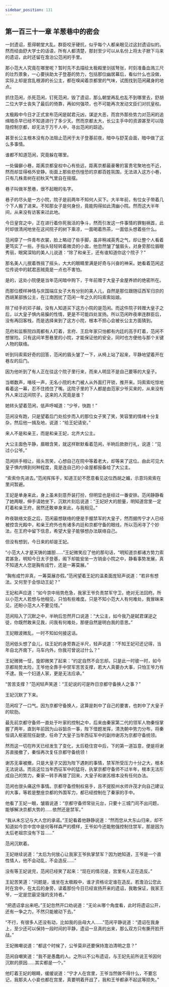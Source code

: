 ```yaml
---
sidebar_position: 131
---
```


## 第一百三十一章 **羊葱巷中的密会**

一封遗诏，惹得朝堂大乱。群臣咬牙硬抗，似乎每个人都亲眼见过这封遗诏似的。然而经由舒大学士的话语，所有人都清楚，那封至少可以从名份上将太子掀下马来的遗诏，此时还留在澹泊公范闲的手里。

那小范大人究竟在哪里呢？暂时先不去描绘太极殿里剑拔弩张，时刻准备血溅三尺的壮烈景象，一心要扶助太子登基的势力，包括那位幽居幕后，看似什么也没做，实际上却是宫乱根源的长公主，都在嗅闻着京都里的气味，试图找到范闲藏身的地点。

抓住范闲，杀死范闲，钉死范闲，毁了遗诏，那么朝堂再乱也乱不到哪里去，舒胡二位大学士丧失了最后的倚靠，再如何强项，也不可能再次发动文臣们对抗皇权。

太极殿中今日才正式宣布范闲是弑君元凶，谋逆大恶，而宫外那些势力对范闲的追缉暗杀早已经不知道进行了多少天。然而京都太大，长公主手中的资源甚至可以隐隐控制京都，却无法于万千人中，寻出范闲的踪迹。

甚至长公主根本没有办法阻止范闲于太子登基前夜，暗中与舒芜会面，暗中做了这么多事情。

谁都不知道范闲，究竟躲在哪里。

一处偏僻小巷，距离京都皇权中心有些远，距离京都最豪奢的富贵宅聚地也不近，然而却显得格外安静。街面上那些悲伤惶恐的京都百姓氛围，无法进入这方小巷，只有几株青树在初秋天气里自在摇摆。

巷子叫做羊葱巷，很不起眼的名字。

巷子的尽头是一方小院，院子是前两年不知何人买下。大半年前，有位女子带着几个下人搬了进来。不知那女子是何身份，竟能购得如此清幽小院。然而这大半年间，从来没有访客来过此地。

今日皇宫之中，正在进行着你死我活的争斗，然而引发这一件事情的罪魁祸首，此时却很清闲地坐在这间院子的树下乘凉，一面喝着热茶，一面低头想着些什么。

范闲穿了一件青布衣裳，脸上略动了些手脚，虽非稍减英秀之气，却让整个人看着更笃实了一些。手指头轻轻转着微烫的小盅，他忽然皱了皱眉头，对身旁那位眉眼秀丽，眼窝深陷的美人儿说道：“除了和亲王，还有谁知道你这个院子？”

那名美人儿抿着唇摇了摇头，大大的眼睛里满是好奇与兴奋的神采。她看着范闲这位传说中的弑君恶贼竟是一点也不害怕。

是的，这处小院便是当年范闲暗中购下，于年前赠于大皇子金屋养娇的绝密所在。

而那位模样神情与庆国端庄女子大有分别的美人儿，自然是那位跟随征西军归京的西胡某部族公主，在江南困扰了范闲一年之久的玛索索姑娘。

除了经手的邓子越，没有人知道买下这方小院的是范闲。而这件院子转赠大皇子之后，以大皇子惧内易臊的性情，更是不可能四处宣扬。所以范闲昨夜串连群臣后，没有再回客栈，而是选择来到了这方小院，根本不担心会被长公主方面猜到。

范府和监察院四周都有人盯着，言府、王启年家只怕都有内廷的高手盯着，范闲不想冒险。只有这间羊葱巷里的小院，才能保证他的安全，同时也方便他与那个关键人物的联络。

听到玛索索好奇的回答，范闲的眉头皱了一下，从椅上站了起来，平静地望着开在巷左的后门。

因为他听到了有人正在往这个院子里行来，而来人明显不是自己要等的大皇子。

当啷数声，咯吱一声，无名小院的木门被人从外面打开锁，推开来。玛索索吃惊地看着这一幕，忍不住捂住了嘴。这院子里的下人都是由范家少爷买来的，从来没有外人来过这间院子。这来的人究竟是谁？

她转头望着范闲，低声呼喊道：“少爷，快跑！”

范闲没有跑，只是望着后门处拾步而入的那位女子笑了笑，笑容里的情绪十分复杂，然后他一揖及地，说道：“给王妃请安。”

来人不是和亲王，而是和亲王妃，北齐大公主。

大公主面色平静，眉眼含笑，就这样默默看着范闲，半晌后款款行礼，说道：“见过小公爷。”

范闲拱手相让，摇头苦笑，心想自己在院中等着老大，却等来了这位。由此可见大皇子惧内惧到何种程度，竟是连自己的小金屋都报备给了大公主。

“索索你先进去。”范闲挥挥手，知道王妃不愿意看见这位西胡之媚，示意玛索索在里间暂避。

王妃是单身来此，身上虽未刻意乔装打扮，但明显也是经过一番安排。范闲静静看了她两眼，伸手请她坐下，沉默片刻后说道：“王妃好大的胆量，明知道宫里一定盯着和亲王府，居然还敢单身来此，与我相见。”

昨夜联络文臣之后，范闲最想联络的便是手握禁军的大皇子，然而据传宁才人已经被控含光殿中，和亲王府外也有诸多内廷和京都守备的眼线，所以范闲寻了个妙法，在王府中留下信息，希望大皇子能够想办法联络自己。

但没有想到，今日来的却是王妃。

“小范大人才是天铸的雄胆……”王妃微笑应了他的那句话，“明知道京都诸方势力索君甚急，明知今日太子登基，阁下却能安坐一方销金小院之中，静看事势发展，真不知道大人您是胸有成竹，还是一筹莫展。”

“胸有成竹非真，一筹莫展亦假。”范闲望着王妃的温柔面庞轻声说道：“若非有想法，又何至于会惊动王妃？”

王妃和声应道：“如今京中局势危急，我家王爷负责禁军守卫，绝对无法回府。所以小范大人若想与他相见，只怕有些难度。只是不知小范大人有何难处，我冒昧来见，还盼小范大人不要见怪。”

范闲陷入了沉默之中，半晌后忽然开口说道：“大公主，如今我乃是弑君谋逆之徒，你既然敢来见我，问我有何难处，那便自然是明白我的意思。”

王妃眼波微乱，一时不知如何接这话。

范闲低头想了会儿，往王妃的身旁靠近半尺，轻声说道：“不知王妃可还记得，当年自北齐南下，马车内外，你我可曾说过什么？”

王妃微微一怔，旋即微笑了起来：“约定自然不会忘却。只是此一时彼一时，如今京都局势太险，王爷他全靠手中禁军苦苦支撑，若大人真要办大事，只怕王爷力有不逮。我一个妇道人家，更是无法应承。”

“苦苦支撑？”范闲轻声笑道：“王妃说的可是昨日京都守备换人之事？”

王妃沉默了下来。

范闲叹了一口气。因为京都守备换人，这算是刺中了自己的要害，也刺中了大皇子的软肋。

最先前京都守备师一直处于叶家的控制之中，后来由秦家第二代的领军人物秦恒掌握了两年，直到年前因为山谷狙杀一事，陛下借题发挥，清洗朝中势力分布，将秦恒调入枢密院任副使，任命了大皇子当年西征军中的副帅谢苏为京都守备统领。

然而这一切在昨天已经发生了变化，太后稳住宫中后，下的第一道旨意，便是将谢苏直接撤了，秦恒再次复任京都守备统领！

谢苏无辜被撤，只是大皇子又因为陛下遇刺的事情，禁军所受压力十分之大，根本无法说话。而且这位当年西征军中的猛将，执掌京都守备师不过半年，根本无法形成自己的势力，秦家一转手再接了回来，大皇子和谢苏根本没有任何办法。

范闲也很头痛这件事情。京都守备控制权易手，且不提胶州水师许茂才向自己建议的大事，等若是整座京都的外围军力，都已经控制在了秦家的手中。

他看了王妃一眼，皱眉说道：“京都守备师常驻元台，只要十三城门司不出问题，能够解决京都大势的……依然还是禁军。”

“我从未忘记与大人您的承诺。”王妃看着他静静说道：“然而您从大东山归来，却不知道如今京中宫中是何等样森严的模样，王爷如今还能勉强控制住禁军，那是因为太后老祖宗没有下旨……”

范闲沉默着。

王妃继续说道：“太后为何放心让我家王爷执掌禁军？因为她知道，王爷是一个直性情人，他不会动乱，不会造反……”

没有等王妃说完，范闲已经笑了起来：“现在的情况是，宫里有人正在造反。”

王妃苦笑道：“问题是，谁坐在太极殿中，谁才资格论定谁在造反。若澹泊公您此时在宫中，在太后的身旁，读着那份今日已经宣扬开来的遗诏，我敢保证，我家王爷，一定是您最坚强的支持者。”

“把遗诏拿出来吧。”王妃忽然开口劝说道：“无论从哪个角度看，此时将遗诏公开，还有一争之力，不然只能被动下去。”

“不行，有很多人还没有动，比如我的岳母大人……”范闲平静说道：“遗诏在我身上，至少还可以保持一段时间的平静，遗诏一旦真的出来，那么双方只有撕开脸开战。”

王妃微嘲说道：“都这个时候了，公爷莫非还要保持澹泊清明之意？”

范闲自嘲笑道：“我不是愚蠢的人。之所以不公布遗诏，与王妃先前所说王爷因何沉默的原因……其实都是一个。”

他盯着王妃的眼睛，缓缓说道：“宁才人在宫里，王爷当然做不得什么，不要忘记，我那夫人小妾也都在宫里，真要明着开战了，我和王爷都承不起这等损失。”

